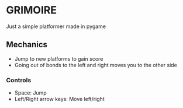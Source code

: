 # GRIMOIRE

Just a simple platformer made in pygame

## Mechanics

- Jump to new platforms to gain score
- Going out of bonds to the left and right moves you to the other side

### Controls

- Space: Jump
- Left/Right arrow keys: Move left/right